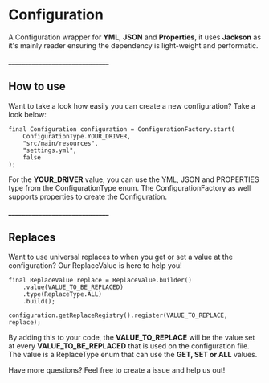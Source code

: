# Configuration

A Configuration wrapper for **YML**, **JSON** and **Properties**, it uses **Jackson** as it's mainly reader ensuring the
dependency is light-weight and performatic.

**______________________________**

## How to use

Want to take a look how easily you can create a new configuration? Take a look below:

```
final Configuration configuration = ConfigurationFactory.start(
    ConfigurationType.YOUR_DRIVER,
    "src/main/resources",
    "settings.yml",
    false
);
``` 

For the **YOUR_DRIVER** value, you can use the YML, JSON and PROPERTIES type from the ConfigurationType enum.
The ConfigurationFactory as well supports properties to create the Configuration.

**______________________________**

## Replaces

Want to use universal replaces to when you get or set a value at the configuration?
Our ReplaceValue is here to help you!

```
final ReplaceValue replace = ReplaceValue.builder()
    .value(VALUE_TO_BE_REPLACED)
    .type(ReplaceType.ALL)
    .build();

configuration.getReplaceRegistry().register(VALUE_TO_REPLACE, replace);
```

By adding this to your code, the **VALUE_TO_REPLACE** will be the value set at every **VALUE_TO_BE_REPLACED** that is used
on the configuration file.
The value is a ReplaceType enum that can use the **GET, SET or ALL** values.

Have more questions? Feel free to create a issue and help us out!

